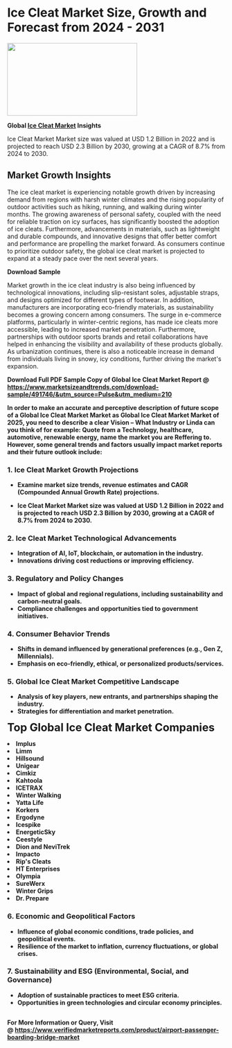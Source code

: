 <H1>Ice Cleat Market Size, Growth and Forecast from 2024 - 2031</H1><img class="aligncenter size-medium wp-image-584254" src="https://thirdeyenews.in/wp-content/uploads/2024/09/Global-Market-Research-300x168.jpeg" alt="" width="300" height="168" /><p><strong>Global&nbsp;<a href="https://www.marketsizeandtrends.com/download-sample/491746/&amp;utm_source=Pulse&amp;utm_medium=210">Ice Cleat Market</a> Insights</strong></p><p>Ice Cleat Market Market size was valued at USD 1.2 Billion in 2022 and is projected to reach USD 2.3 Billion by 2030, growing at a CAGR of 8.7% from 2024 to 2030.</p><p><h2>Market Growth Insights</h2> <p>The ice cleat market is experiencing notable growth driven by increasing demand from regions with harsh winter climates and the rising popularity of outdoor activities such as hiking, running, and walking during winter months. The growing awareness of personal safety, coupled with the need for reliable traction on icy surfaces, has significantly boosted the adoption of ice cleats. Furthermore, advancements in materials, such as lightweight and durable compounds, and innovative designs that offer better comfort and performance are propelling the market forward. As consumers continue to prioritize outdoor safety, the global ice cleat market is projected to expand at a steady pace over the next several years.</p> <p><strong>Download Sample</strong></p> <p>Market growth in the ice cleat industry is also being influenced by technological innovations, including slip-resistant soles, adjustable straps, and designs optimized for different types of footwear. In addition, manufacturers are incorporating eco-friendly materials, as sustainability becomes a growing concern among consumers. The surge in e-commerce platforms, particularly in winter-centric regions, has made ice cleats more accessible, leading to increased market penetration. Furthermore, partnerships with outdoor sports brands and retail collaborations have helped in enhancing the visibility and availability of these products globally. As urbanization continues, there is also a noticeable increase in demand from individuals living in snowy, icy conditions, further driving the market's expansion. <p><strong></p><p><span class=""><strong>Download Full PDF Sample Copy of Global Ice Cleat Market Report</strong> @ <a href="https://www.marketsizeandtrends.com/download-sample/491746/&amp;utm_source=Pulse&amp;utm_medium=210" target="_blank">https://www.marketsizeandtrends.com/download-sample/491746/&amp;utm_source=Pulse&amp;utm_medium=210</a></span></p><p>In order to make an accurate and perceptive description of future scope of a Global&nbsp;Ice Cleat Market Market as Global&nbsp;Ice Cleat Market Market of 2025, you need to describe a clear Vision &ndash; What Industry or Linda can you think of for example: Quote from a Technology, healthcare, automotive, renewable energy, name the market you are Reffering to. However, some general trends and factors usually impact market reports and their future outlook include:</p><h3>1.&nbsp;<strong>Ice Cleat Market Growth Projections</strong></h3><ul><li>Examine market size trends, revenue estimates and CAGR (Compounded Annual Growth Rate) projections.</li><li><p>Ice Cleat Market Market size was valued at USD 1.2 Billion in 2022 and is projected to reach USD 2.3 Billion by 2030, growing at a CAGR of 8.7% from 2024 to 2030.</p></li></ul><h3>2.&nbsp;<strong>Ice Cleat Market Technological Advancements</strong></h3><ul><li>Integration of AI, IoT, blockchain, or automation in the industry.</li><li>Innovations driving cost reductions or improving efficiency.</li></ul><h3>3.&nbsp;<strong>Regulatory and Policy Changes</strong></h3><ul><li>Impact of global and regional regulations, including sustainability and carbon-neutral goals.</li><li>Compliance challenges and opportunities tied to government initiatives.</li></ul><h3>4.&nbsp;<strong>Consumer Behavior Trends</strong></h3><ul><li>Shifts in demand influenced by generational preferences (e.g., Gen Z, Millennials).</li><li>Emphasis on eco-friendly, ethical, or personalized products/services.</li></ul><h3>5.&nbsp;<strong>Global Ice Cleat Market Competitive Landscape</strong></h3><ul><li>Analysis of key players, new entrants, and partnerships shaping the industry.</li><li>Strategies for differentiation and market penetration.</li></ul><p data-pm-slice="1 1 []"><span style="color: inherit; font-family: inherit; font-size: 25px;">Top Global Ice Cleat Market Companies</span></p><div class="" data-test-id=""><p><li>Implus</li><li> Limm</li><li> Hillsound</li><li> Unigear</li><li> Cimkiz</li><li> Kahtoola</li><li> ICETRAX</li><li> Winter Walking</li><li> Yatta Life</li><li> Korkers</li><li> Ergodyne</li><li> Icespike</li><li> EnergeticSky</li><li> Ceestyle</li><li> Dion and NeviTrek</li><li> Impacto</li><li> Rip's Cleats</li><li> HT Enterprises</li><li> Olympia</li><li> SureWerx</li><li> Winter Grips</li><li> Dr. Prepare</li></p></div><h3>6.&nbsp;<strong>Economic and Geopolitical Factors</strong></h3><ul><li>Influence of global economic conditions, trade policies, and geopolitical events.</li><li>Resilience of the market to inflation, currency fluctuations, or global crises.</li></ul><h3>7.&nbsp;<strong>Sustainability and ESG (Environmental, Social, and Governance)</strong></h3><ul><li>Adoption of sustainable practices to meet ESG criteria.</li><li>Opportunities in green technologies and circular economy principles.</li></ul><h2><strong style="font-size: 14px;">For More Information or Query, Visit @&nbsp;</strong><a style="background-color: #ffffff; font-size: 14px;" href="https://www.marketsizeandtrends.com/report/ice-cleat-market/" target="_blank">https://www.verifiedmarketreports.com/product/airport-passenger-boarding-bridge-market</a></h2>
